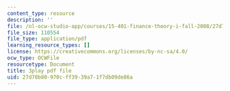 ```yaml
---
content_type: resource
description: ''
file: /ol-ocw-studio-app/courses/15-401-finance-theory-i-fall-2008/27d78b80970cff3939a71f7db09de86a_JE80wLNIhjE.pdf
file_size: 110554
file_type: application/pdf
learning_resource_types: []
license: https://creativecommons.org/licenses/by-nc-sa/4.0/
ocw_type: OCWFile
resourcetype: Document
title: 3play pdf file
uid: 27d78b80-970c-ff39-39a7-1f7db09de86a
---
```

